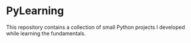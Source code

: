 # PyLearning
This repository contains a collection of small Python projects I developed while learning the fundamentals.
